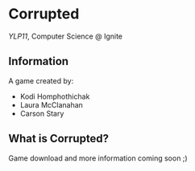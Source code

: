 # Corrupted
_YLP11_, Computer Science @ Ignite

## Information
A game created by: 
- Kodi Homphothichak
- Laura McClanahan
- Carson Stary

## What is Corrupted?
Game download and more information coming soon ;)

